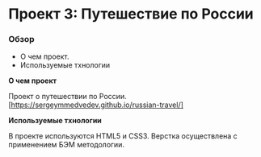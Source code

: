 # Проект 3: Путешествие по России

### Обзор
* О чем проект.
* Используемые тхнологии


**О чем проект**

Проект о путешествии по России.
[https://sergeymmedvedev.github.io/russian-travel/]

**Используемые тхнологии**

В проекте используются HTML5 и CSS3. Верстка осуществлена с применением БЭМ методологии.

